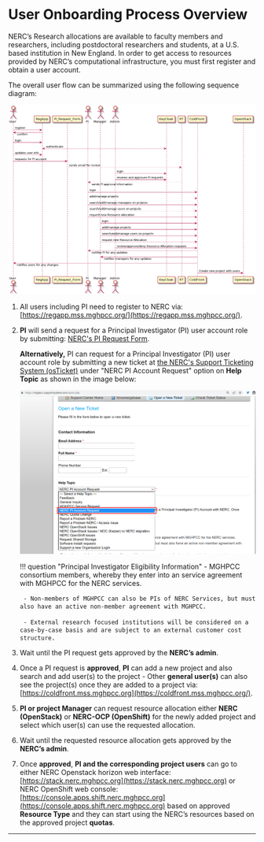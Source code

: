 # User Onboarding Process Overview

NERC’s Research allocations are available to faculty members and researchers, including
postdoctoral researchers and students, at a U.S. based institution in New England.
In order to get access to resources provided by NERC’s computational infrastructure,
you must first register and obtain a user account.

The overall user flow can be summarized using the following sequence diagram:

![NERC user flow](images/user-flow-NERC.png)

1. All users including PI need to register to NERC via: [https://regapp.mss.mghpcc.org/](https://regapp.mss.mghpcc.org/).

2. **PI** will send a request for a Principal Investigator (PI) user account role
by submitting: [NERC's PI Request Form](https://nerc.mghpcc.org/pi-account-request/).

    **Alternatively,** PI can request for a Principal Investigator (PI) user account
    role by submitting a new ticket at
    [the NERC's Support Ticketing System (osTicket)](https://mghpcc.supportsystem.com/open.php)
    under "NERC PI Account Request" option on **Help Topic** as shown in the image
    below:

    ![the NERC's Support Ticketing System PI Ticket](images/osticket-pi-request.png)

    !!! question "Principal Investigator Eligibility Information"
        - MGHPCC consortium members, whereby they enter into an service agreement
        with MGHPCC for the NERC services.

        - Non-members of MGHPCC can also be PIs of NERC Services, but must also have an active non-member agreement with MGHPCC.

        - External research focused institutions will be considered on a case-by-case basis and are subject to an external customer cost structure.

3. Wait until the PI request gets approved by the **NERC’s admin**.

4. Once a PI request is **approved**, **PI** can add a new project and also search
and add user(s) to the project - Other **general user(s)** can also see the project(s)
once they are added to a project via: [https://coldfront.mss.mghpcc.org](https://coldfront.mss.mghpcc.org/).

5. **PI or project Manager** can request resource allocation either **NERC (OpenStack)**
or **NERC-OCP (OpenShift)** for the newly added project and select which user(s)
can use the requested allocation.

6. Wait until the requested resource allocation gets approved by the **NERC’s admin**.

7. Once **approved**, **PI and the corresponding project users** can go to either
NERC Openstack horizon web interface: [https://stack.nerc.mghpcc.org](https://stack.nerc.mghpcc.org)
or NERC OpenShift web console: [https://console.apps.shift.nerc.mghpcc.org](https://console.apps.shift.nerc.mghpcc.org)
based on approved **Resource Type** and they can start using the NERC’s resources
based on the approved project **quotas**.

---
